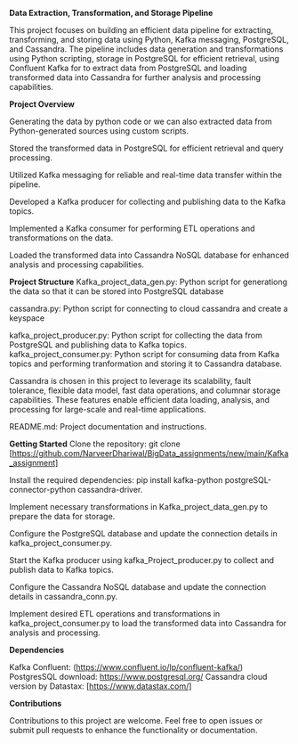 **Data Extraction, Transformation, and Storage Pipeline**

This project focuses on building an efficient data pipeline for extracting, transforming, and storing data using Python, Kafka messaging, PostgreSQL, and Cassandra. The pipeline includes data generation and transformations using Python scripting, storage in PostgreSQL for efficient retrieval, using Confluent Kafka for to extract data from PostgreSQL and loading transformed data into Cassandra for further analysis and processing capabilities.

**Project Overview**

Generating the data by python code or we can also extracted data from Python-generated sources using custom scripts.

Stored the transformed data in PostgreSQL for efficient retrieval and query processing.

Utilized Kafka messaging for reliable and real-time data transfer within the pipeline.

Developed a Kafka producer for collecting and publishing data to the Kafka topics.

Implemented a Kafka consumer for performing ETL operations and transformations on the data.

Loaded the transformed data into Cassandra NoSQL database for enhanced analysis and processing capabilities.

**Project Structure**
Kafka_project_data_gen.py: Python script for generationg the data so that it can be stored into PostgreSQL database

cassandra.py: Python script for connecting to cloud cassandra and create a keyspace

kafka_project_producer.py: Python script for collecting the data from PostgreSQL and publishing data to Kafka topics.
kafka_project_consumer.py: Python script for consuming data from Kafka topics and performing tranformation and storing it to Cassandra database.

Cassandra is chosen in this project to leverage its scalability, fault tolerance, flexible data model, fast data operations, and columnar storage capabilities. These features enable efficient data loading, analysis, and processing for large-scale and real-time applications.

README.md: Project documentation and instructions.

**Getting Started**
Clone the repository: git clone [https://github.com/NarveerDhariwal/BigData_assignments/new/main/Kafka_assignment]

Install the required dependencies: pip install kafka-python postgreSQL-connector-python cassandra-driver.

Implement necessary transformations in Kafka_project_data_gen.py to prepare the data for storage.

Configure the PostgreSQL database and update the connection details in kafka_project_consumer.py.

Start the Kafka producer using kafka_Project_producer.py to collect and publish data to Kafka topics.

Configure the Cassandra NoSQL database and update the connection details in cassandra_conn.py.

Implement desired ETL operations and transformations in kafka_project_consumer.py to load the transformed data into Cassandra for analysis and processing.

**Dependencies**

Kafka Confluent: (https://www.confluent.io/lp/confluent-kafka/)
PostgresSQL download: https://www.postgresql.org/
Cassandra cloud version by Datastax: [https://www.datastax.com/]

**Contributions**

Contributions to this project are welcome. Feel free to open issues or submit pull requests to enhance the functionality or documentation.
